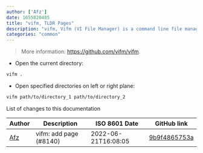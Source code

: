 ```yaml
---
author: ['Afz']
date: 1655820485
title: "vifm, TLDR Pages"
description: "vifm, Vifm (VI File Manager) is a command line file manager."
categories: "common"
---
```

> More information: <https://github.com/vifm/vifm>.

- Open the current directory:

```bash
vifm .
```

- Open specified directories on left or right plane:

```bash
vifm path/to/directory_1 path/to/directory_2
```
List of changes to this documentation


Author | Description | ISO 8601 Date | GitHub link
------|-----|-----|-----
[Afz](mailto:63847494+AfzGit@users.noreply.github.com) | vifm: add page (#8140) | 2022-06-21T16:08:05 | [9b9f4865753a](https://github.com/tldr-pages/tldr/commit/9b9f4865753aa9bfe0775301e81173e2be97fd73)

